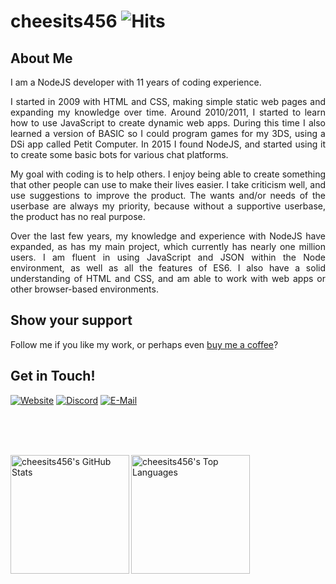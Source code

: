 # cheesits456 ![Hits](http://hits.dwyl.com/cheesits456/cheesits456.svg)

## About Me

<p align="justify">I am a NodeJS developer with 11 years of coding experience.</p>

<p align="justify">I started in 2009 with HTML and CSS, making simple static web pages and expanding my knowledge over time. Around 2010/2011, I started to learn how to use JavaScript to create dynamic web apps. During this time I also learned a version of BASIC so I could program games for my 3DS, using a DSi app called Petit Computer. In 2015 I found NodeJS, and started using it to create some basic bots for various chat platforms.</p>

<p align="justify">My goal with coding is to help others. I enjoy being able to create something that other people can use to make their lives easier. I take criticism well, and use suggestions to improve the product. The wants and/or needs of the userbase are always my priority, because without a supportive userbase, the product has no real purpose.</p>

<p align="justify">Over the last few years, my knowledge and experience with NodeJS have expanded, as has my main project, which currently has nearly one million users. I am fluent in using JavaScript and JSON within the Node environment, as well as all the features of ES6. I also have a solid understanding of HTML and CSS, and am able to work with web apps or other browser-based environments.</p>



## Show your support

Follow me if you like my work, or perhaps even [buy me a coffee][donate]?

## Get in Touch!

[![Website][website-img]][website-link]
[![Discord][discord-img]][discord-link]
[![E-Mail][email-img]][email-link]

<br><br><br>

<a href="#">
	<img alt="cheesits456's GitHub Stats" align="left" height="190px" src="https://cheesits456-readme-stats.vercel.app/api?username=cheesits456&title_color=9522ef&count_private=true&show_icons=true&icon_color=9522ef">
</a>
<a href="#">
	<img alt="cheesits456's Top Languages" align="left" height="190px" src="https://cheesits456-readme-stats.vercel.app/api/top-langs?username=cheesits456&title_color=2c75ff&layout=compact&card_width=250">
</a>



<!-- Link anchors -->
[donate]: https://donate.haileybot.com

[website-img]: https://img.shields.io/badge/-Website-e722e7?style=for-the-badge
[website-link]: https://cheesits456.dev
[discord-img]: https://img.shields.io/badge/-Discord-e722e7?style=for-the-badge
[discord-link]: https://discord.gg/7QH4YeD
[email-img]: https://img.shields.io/badge/-E--Mail-e722e7?style=for-the-badge
[email-link]: mailto:quin@cheesits456.dev

